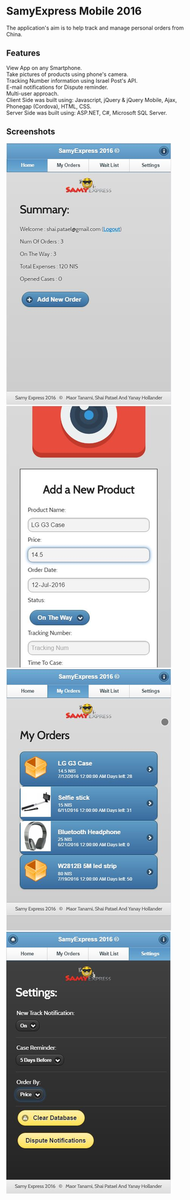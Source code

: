 # SamyExpress Mobile 2016

The application's aim is to help track and manage personal orders from China.

## Features
View App on any Smartphone.  
Take pictures of products using phone's camera.  
Tracking Number information using Israel Post's API.  
E-mail notifications for Dispute reminder.  
Multi-user approach.  
Client Side was built using: Javascript, jQuery & jQuery Mobile, Ajax, Phonegap (Cordova), HTML, CSS.    
Server Side was built using: ASP.NET, C#, Microsoft SQL Server.    

## Screenshots
![Summary Page](screenshots/1Home.jpg)
![Add Product Page](screenshots/2AddNewProduct.jpg)
![My Orders Page](screenshots/3MyOrders.jpg)
![Settings Page](screenshots/4Settings.jpg)
